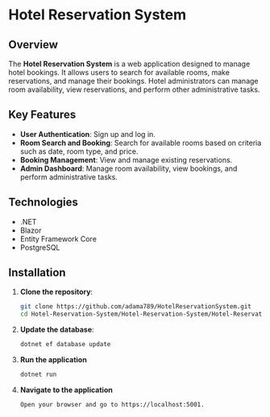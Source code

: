 # Hotel Reservation System

## Overview
The **Hotel Reservation System** is a web application designed to manage hotel bookings. It allows users to search for available rooms, make reservations, and manage their bookings. Hotel administrators can manage room availability, view reservations, and perform other administrative tasks.

## Key Features
- **User Authentication**: Sign up and log in.
- **Room Search and Booking**: Search for available rooms based on criteria such as date, room type, and price.
- **Booking Management**: View and manage existing reservations.
- **Admin Dashboard**: Manage room availability, view bookings, and perform administrative tasks.

## Technologies
  - .NET
  - Blazor
  - Entity Framework Core
  - PostgreSQL

## Installation
1. **Clone the repository**:
   ```bash
   git clone https://github.com/adama789/HotelReservationSystem.git
   cd Hotel-Reservation-System/Hotel-Reservation-System/Hotel-Reservation-System
2. **Update the database**:
   ```bash
   dotnet ef database update
3. **Run the application**
   ```bash
   dotnet run
4. **Navigate to the application**
   ```bash
   Open your browser and go to https://localhost:5001.
